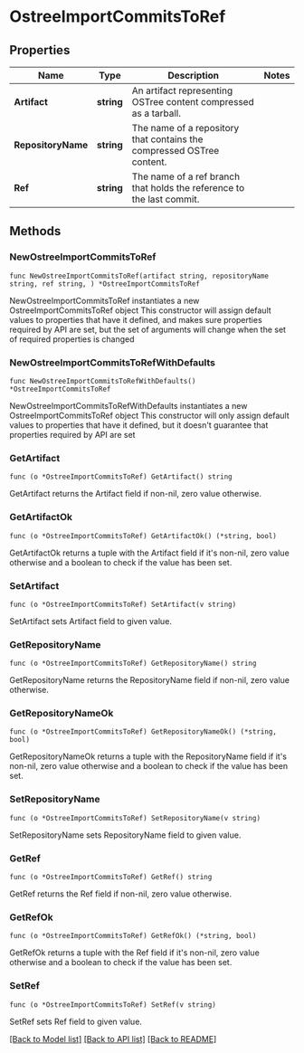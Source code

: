 # OstreeImportCommitsToRef

## Properties

Name | Type | Description | Notes
------------ | ------------- | ------------- | -------------
**Artifact** | **string** | An artifact representing OSTree content compressed as a tarball. | 
**RepositoryName** | **string** | The name of a repository that contains the compressed OSTree content. | 
**Ref** | **string** | The name of a ref branch that holds the reference to the last commit. | 

## Methods

### NewOstreeImportCommitsToRef

`func NewOstreeImportCommitsToRef(artifact string, repositoryName string, ref string, ) *OstreeImportCommitsToRef`

NewOstreeImportCommitsToRef instantiates a new OstreeImportCommitsToRef object
This constructor will assign default values to properties that have it defined,
and makes sure properties required by API are set, but the set of arguments
will change when the set of required properties is changed

### NewOstreeImportCommitsToRefWithDefaults

`func NewOstreeImportCommitsToRefWithDefaults() *OstreeImportCommitsToRef`

NewOstreeImportCommitsToRefWithDefaults instantiates a new OstreeImportCommitsToRef object
This constructor will only assign default values to properties that have it defined,
but it doesn't guarantee that properties required by API are set

### GetArtifact

`func (o *OstreeImportCommitsToRef) GetArtifact() string`

GetArtifact returns the Artifact field if non-nil, zero value otherwise.

### GetArtifactOk

`func (o *OstreeImportCommitsToRef) GetArtifactOk() (*string, bool)`

GetArtifactOk returns a tuple with the Artifact field if it's non-nil, zero value otherwise
and a boolean to check if the value has been set.

### SetArtifact

`func (o *OstreeImportCommitsToRef) SetArtifact(v string)`

SetArtifact sets Artifact field to given value.


### GetRepositoryName

`func (o *OstreeImportCommitsToRef) GetRepositoryName() string`

GetRepositoryName returns the RepositoryName field if non-nil, zero value otherwise.

### GetRepositoryNameOk

`func (o *OstreeImportCommitsToRef) GetRepositoryNameOk() (*string, bool)`

GetRepositoryNameOk returns a tuple with the RepositoryName field if it's non-nil, zero value otherwise
and a boolean to check if the value has been set.

### SetRepositoryName

`func (o *OstreeImportCommitsToRef) SetRepositoryName(v string)`

SetRepositoryName sets RepositoryName field to given value.


### GetRef

`func (o *OstreeImportCommitsToRef) GetRef() string`

GetRef returns the Ref field if non-nil, zero value otherwise.

### GetRefOk

`func (o *OstreeImportCommitsToRef) GetRefOk() (*string, bool)`

GetRefOk returns a tuple with the Ref field if it's non-nil, zero value otherwise
and a boolean to check if the value has been set.

### SetRef

`func (o *OstreeImportCommitsToRef) SetRef(v string)`

SetRef sets Ref field to given value.



[[Back to Model list]](../README.md#documentation-for-models) [[Back to API list]](../README.md#documentation-for-api-endpoints) [[Back to README]](../README.md)


